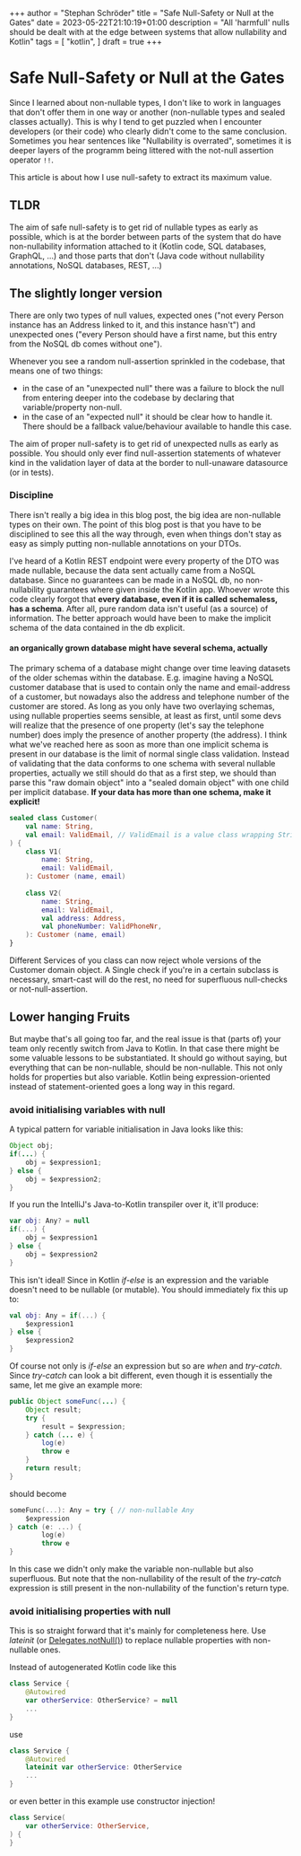 +++
author = "Stephan Schröder"
title = "Safe Null-Safety or Null at the Gates"
date = 2023-05-22T21:10:19+01:00
description = "All 'harmfull' nulls should be dealt with at the edge between systems that allow nullability and Kotlin"
tags = [
    "kotlin",
]
draft = true
+++

# Safe Null-Safety or Null at the Gates

Since I learned about non-nullable types, I don't like to work in languages that don't offer them in one way or another
(non-nullable types and sealed classes actually).
This is why I tend to get puzzled when I encounter developers (or their code) who clearly didn't come to the same conclusion.
Sometimes you hear sentences like "Nullability is overrated", sometimes it is deeper layers of the programm being littered with the not-null assertion operator `!!`.

This article is about how I use null-safety to extract its maximum value.

## TLDR

The aim of safe null-safety is to get rid of nullable types as early as possible, which is at the border between parts of
the system that do have non-nullability information attached to it (Kotlin code, SQL databases, GraphQL, ...) and those
parts that don't (Java code without nullability annotations, NoSQL databases, REST, ...)

## The slightly longer version

There are only two types of null values, expected ones ("not every Person instance has an Address linked to it, and this instance hasn't")
and unexpected ones ("every Person should have a first name, but this entry from the NoSQL db comes without one").

Whenever you see a random null-assertion sprinkled in the codebase, that means one of two things:
- in the case of an "unexpected null" there was a failure to block the null from entering deeper into the codebase by declaring that variable/property non-null.
- in the case of an "expected null" it should be clear how to handle it. There should be a fallback value/behaviour available to handle this case.

The aim of proper null-safety is to get rid of unexpected nulls as early as possible.
You should only ever find null-assertion statements of whatever kind in the validation layer of data at the border
to null-unaware datasource (or in tests).

### Discipline

There isn't really a big idea in this blog post, the big idea are non-nullable types on their own. The point of this
blog post is that you have to be disciplined to see this all the way through, even when things don't stay as easy as
simply putting non-nullable annotations on your DTOs.

I've heard of a Kotlin REST endpoint were every property of the DTO was made nullable, because the data sent actually came
from a NoSQL database. Since no guarantees can be made in a NoSQL db, no non-nullability guarantees where given inside
the Kotlin app. Whoever wrote this code clearly forgot that 
**every database, even if it is called schemaless, has a schema**. After all, pure random data isn't useful (as a source)
of information. The better approach would have been to make the implicit schema of the data contained in the db explicit.

#### an organically grown database might have several schema, actually

The primary schema of a database might change over time leaving datasets of the older schemas within the database.
E.g. imagine having a NoSQL customer database that is used to contain only the name and email-address of a customer, but
nowadays also the address and telephone number of the customer are stored. As long as you only have two overlaying schemas,
using nullable properties seems sensible, at least as first, until some devs will realize that the presence of one property
(let's say the telephone number) does imply the presence of another property (the address). 
I think what we've reached here as soon as more than one implicit schema is present in our database is the limit of
normal single class validation. Instead of validating that the data conforms to one schema with several nullable properties,
actually we still should do that as a first step, we should than parse this "raw domain object" into a "sealed domain object"
with one child per implicit database. **If your data has more than one schema, make it explicit!**

```kotlin
sealed class Customer(
    val name: String,
    val email: ValidEmail, // ValidEmail is a value class wrapping String with some additional validation
) {
    class V1(
        name: String,
        email: ValidEmail,
    ): Customer (name, email)
    
    class V2(
        name: String,
        email: ValidEmail,
        val address: Address,
        val phoneNumber: ValidPhoneNr,
    ): Customer (name, email)
}
```

Different Services of you class can now reject whole versions of the Customer domain object. A Single check if you're
in a certain subclass is necessary, smart-cast will do the rest, no need for superfluous null-checks or not-null-assertion.

## Lower hanging Fruits

But maybe that's all going too far, and the real issue is that (parts of) your team only recently switch from Java to
Kotlin. In that case there might be some valuable lessons to be substantiated. It should go without saying, but everything that can be non-nullable, should be non-nullable. This not only holds for
properties but also variable. Kotlin being expression-oriented instead of statement-oriented goes a long way in this regard.


### avoid initialising variables with null

A typical pattern for variable initialisation in Java looks like this:

```java
Object obj;
if(...) {
    obj = $expression1;
} else {
    obj = $expression2;
}
```

If you run the IntelliJ's Java-to-Kotlin transpiler over it, it'll produce:

```kotlin
var obj: Any? = null
if(...) {
    obj = $expression1
} else {
    obj = $expression2
}
```

This isn't ideal! Since in Kotlin *if-else* is an expression and the variable doesn't need to be nullable (or mutable).
You should immediately fix this up to:

```kotlin
val obj: Any = if(...) {
    $expression1
} else {
    $expression2
}
```

Of course not only is *if-else* an expression but so are *when* and *try-catch*. Since *try-catch* can look a bit different,
even though it is essentially the same, let me give an example more:

```java
public Object someFunc(...) {
    Object result;
    try {
        result = $expression;
    } catch (... e) {
        log(e)
        throw e
    }
    return result;
}
```

should become

```kotlin
someFunc(...): Any = try { // non-nullable Any
    $expression
} catch (e: ...) {
        log(e)
        throw e
}
```

In this case we didn't only make the variable non-nullable but also superfluous. But note that the non-nullability of the
result of the *try-catch* expression is still present in the non-nullability of the function's return type.

### avoid initialising properties with null

This is so straight forward that it's mainly for completeness here. Use *lateinit* (or [Delegates.notNull()](https://kotlinlang.org/api/latest/jvm/stdlib/kotlin.properties/-delegates/not-null.html))
to replace nullable properties with non-nullable ones.

Instead of autogenerated Kotlin code like this

```kotlin
class Service {
    @Autowired
    var otherService: OtherService? = null
    ...
}
```

use 


```kotlin
class Service {
    @Autowired
    lateinit var otherService: OtherService
    ...
}
```

or even better in this example use constructor injection!

```kotlin
class Service(
    var otherService: OtherService, 
) {
}
```
